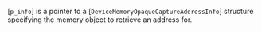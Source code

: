 [`p_info`] is a pointer to a
[`DeviceMemoryOpaqueCaptureAddressInfo`] structure specifying the
memory object to retrieve an address for.